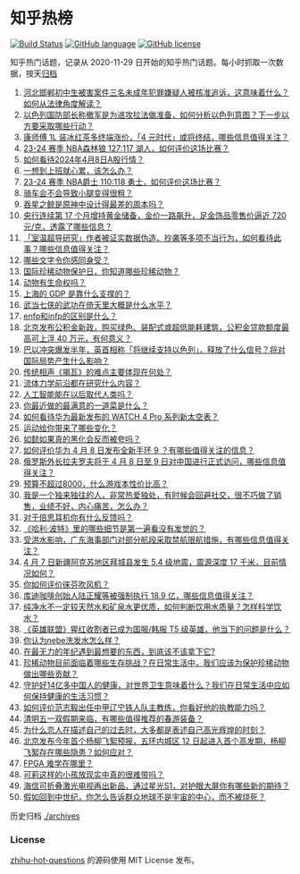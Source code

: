 # 知乎热榜
[![Build Status](https://github.com/ToWeLong/zhihu-hot-questions/workflows/CI/badge.svg)](https://github.com/ToWeLong/zhihu-hot-questions/actions)
[![GitHub language](https://img.shields.io/badge/language-golang-orange.svg)](https://golang.org/)
[![GitHub license](https://img.shields.io/github/license/ToWeLong/zhihu-hot-questions)](https://github.com/ToWeLong/zhihu-hot-questions/blob/main/LICENSE)

知乎热门话题，记录从 2020-11-29 日开始的知乎热门话题。每小时抓取一次数据，按天[归档](./archives)

<!-- BEGIN -->

1. [河北邯郸初中生被害案件三名未成年犯罪嫌疑人被核准追诉，这意味着什么？如何从法律角度解读？](https://www.zhihu.com/question/652177735)
1. [以色列国防部长称撤军是为进攻拉法做准备，如何分析以色列意图？下一步以方要采取哪些行动？](https://www.zhihu.com/question/652180567)
1. [康师傅 1L 装冰红茶多终端涨价，「4 元时代」或将终结，哪些信息值得关注？](https://www.zhihu.com/question/652030635)
1. [23-24 赛季 NBA森林狼 127:117 湖人，如何评价这场比赛？](https://www.zhihu.com/question/652173636)
1. [如何看待2024年4月8日A股行情？](https://www.zhihu.com/question/651441448)
1. [一想到上班就心累，该怎么办？](https://www.zhihu.com/question/652185171)
1. [23-24 赛季 NBA爵士 110:118 勇士，如何评价这场比赛？](https://www.zhihu.com/question/652166024)
1. [骑车会不会导致小腿变得很粗？](https://www.zhihu.com/question/651963110)
1. [吞星之鲸是原神中设计得最差的周本吗？](https://www.zhihu.com/question/652043852)
1. [央行连续第 17 个月增持黄金储备，金价一路飙升，足金饰品零售价逼近 720 元/克，透露了哪些信息？](https://www.zhihu.com/question/652088407)
1. [「室温超导研究」作者被证实数据伪造、抄袭等多项不当行为，如何看待此事？哪些信息值得关注？](https://www.zhihu.com/question/652081235)
1. [哪些文字令你感同身受？](https://www.zhihu.com/question/651626645)
1. [国际珍稀动物保护日，你知道哪些珍稀动物？](https://www.zhihu.com/question/650562202)
1. [动物有生命权吗？](https://www.zhihu.com/question/645973863)
1. [上海的 GDP 是靠什么支撑的？](https://www.zhihu.com/question/27689443)
1. [武当七侠的武功在倚天里大概是什么水平？](https://www.zhihu.com/question/34090971)
1. [enfp和infp的区别是什么？](https://www.zhihu.com/question/651090040)
1. [北京发布公积金新政，购买绿色、装配式或超低能耗建筑，公积金贷款额度最高可上浮 40 万元，有何意义？](https://www.zhihu.com/question/652171633)
1. [巴以冲突爆发半年，英首相称「将继续支持以色列」，释放了什么信号？将对国际局势产生什么影响？](https://www.zhihu.com/question/652012443)
1. [传统相声《揭瓦》的难点主要体现在何处？](https://www.zhihu.com/question/648537959)
1. [流体力学前沿都在研究什么内容？](https://www.zhihu.com/question/455696504)
1. [人工智能能在以后取代人类吗？](https://www.zhihu.com/question/652168160)
1. [你最近做的最满意的一道菜是什么？](https://www.zhihu.com/question/652167037)
1. [如何看待华为最新发布的 WATCH 4 Pro 系列新太空表？](https://www.zhihu.com/question/652169333)
1. [运动给你带来了哪些变化？](https://www.zhihu.com/question/652164967)
1. [如懿如果真的黑化会反而被夸吗？](https://www.zhihu.com/question/652026815)
1. [如何评价华为 4 月 8 日发布全新手环 9 ？有哪些值得关注的信息？](https://www.zhihu.com/question/652173586)
1. [俄罗斯外长拉夫罗夫将于 4 月 8 日至 9 日对中国进行正式访问，哪些信息值得关注？](https://www.zhihu.com/question/652071249)
1. [预算不超过8000，什么游戏本性价比高？](https://www.zhihu.com/question/648202242)
1. [我是一个独来独往的人，非常热爱独处，有时候会回避社交，很不巧做了销售，业绩不好，内心痛苦，怎么办？](https://www.zhihu.com/question/651571106)
1. [对于倍思耳机你有什么反馈吗？](https://www.zhihu.com/question/652118538)
1. [《哈利·波特》里的哪些细节是第一遍看没有发觉的？](https://www.zhihu.com/question/363300351)
1. [受洪水影响，广东海事部门对部分航段采取禁航限航措施，有哪些信息值得关注？](https://www.zhihu.com/question/652105612)
1. [4 月 7 日新疆阿克苏地区拜城县发生 5.4 级地震，震源深度 17 千米，目前情况如何？](https://www.zhihu.com/question/652082190)
1. [你如何评价徕芬吹风机？](https://www.zhihu.com/question/652115686)
1. [库迪咖啡创始人陆正耀等被强制执行 18.9 亿，哪些信息值得关注？](https://www.zhihu.com/question/652077457)
1. [纯净水不一定较天然水和矿泉水更优质，如何判断饮用水质量？怎样科学饮水？](https://www.zhihu.com/question/651139390)
1. [《英雄联盟》猩红收割者已成为国服/韩服 T5 级英雄，他当下的问题是什么？](https://www.zhihu.com/question/529570476)
1. [你认为nebe洗发水怎么样？](https://www.zhihu.com/question/652121210)
1. [在最无力的年纪遇到最想要的东西，到底该不该拿下它?](https://www.zhihu.com/question/583598413)
1. [珍稀动物目前面临着哪些生存挑战？在日常生活中，我们应该为保护珍稀动物做出哪些贡献？](https://www.zhihu.com/question/652183372)
1. [守护好14亿多中国人的健康，对世界卫生意味着什么？我们在日常生活中应如何保持健康的生活习惯？](https://www.zhihu.com/question/652062757)
1. [如何评价范志毅出任中甲辽宁铁人队主教练，你看好他的执教能力吗？](https://www.zhihu.com/question/652140470)
1. [清明五一双假期来临，有哪些值得推荐的春游装备？](https://www.zhihu.com/question/651179325)
1. [为什么恋人在描述自己的过去时，大多都是表述自己高光辉煌的时刻？](https://www.zhihu.com/question/651620797)
1. [北京发布今年首个杨柳飞絮预报，五环内城区 12 日起进入首个高发期，杨柳飞絮存在哪些隐患？如何应对？](https://www.zhihu.com/question/652011248)
1. [FPGA 难学在哪里？](https://www.zhihu.com/question/562334152)
1. [可莉这样的小孩放现实中真的很难带吗？](https://www.zhihu.com/question/593223101)
1. [海信可折叠激光电视再出新品，通过星光S1，对护眼大屏你有哪些新的期待？](https://www.zhihu.com/question/652071524)
1. [假如回到中世纪，你怎么告诉群众地球不是宇宙的中心，而不被烧死？](https://www.zhihu.com/question/306466153)

<!-- END -->

历史归档 [./archives](./archives)


### License
[zhihu-hot-questions](https://github.com/towelong/zhihu-hot-questions) 的源码使用 MIT License 发布。